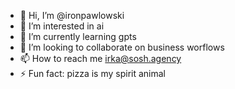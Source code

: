 - 👋 Hi, I’m @ironpawlowski
- 👀 I’m interested in ai
- 🌱 I’m currently learning gpts
- 💞️ I’m looking to collaborate on business worflows
- 📫 How to reach me irka@sosh.agency
- ⚡ Fun fact: pizza is my spirit animal

<!---
ironpawlowski/ironpawlowski is a ✨ special ✨ repository because its `README.md` (this file) appears on your GitHub profile.
You can click the Preview link to take a look at your changes.
--->

